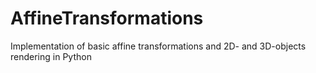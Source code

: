 # AffineTransformations
Implementation of basic affine transformations and 2D- and 3D-objects rendering in Python
